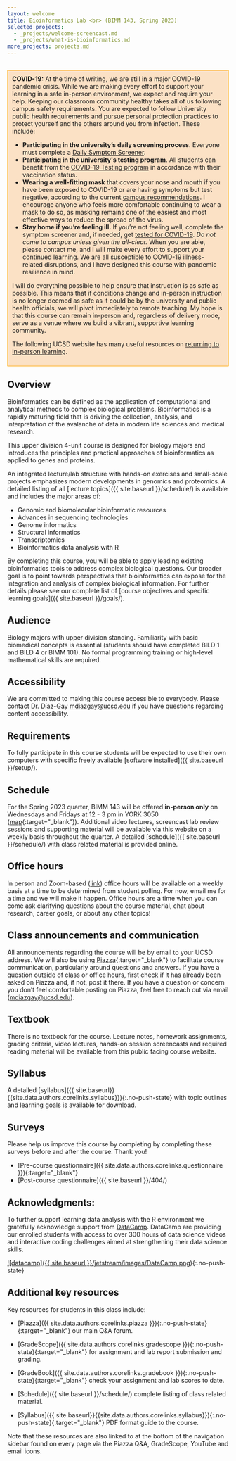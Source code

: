 ```yaml
---
layout: welcome
title: Bioinformatics Lab <br> (BIMM 143, Spring 2023)
selected_projects:
  - _projects/welcome-screencast.md
  - _projects/what-is-bioinformatics.md
more_projects: projects.md
---
```



<br>

<div style="background-color: #fbe1c5 ; padding: 10px; border: 1px solid orange;">
  <b>COVID-19:</b>  At the time of writing, we are still in a major COVID-19 pandemic crisis. While we are making every effort to support your learning in a safe in-person environment, we expect and require your help. Keeping our classroom community healthy takes all of us following campus safety requirements. You are expected to follow University public health requirements and pursue personal protection practices to protect yourself and the others around you from infection. These include:<p>
<ul>
<li> <b>Participating in the university’s daily screening process</b>.
Everyone must complete a <a href="https://returntolearn.ucsd.edu/return-to-campus/testing-and-screening/student-screening-and-testing/index.html#daily-screening">Daily Symptom Screener</a>.</li>

<li> <b>Participating in the university's testing program</b>.
All students can benefit from the <a href="https://returntolearn.ucsd.edu/return-to-campus/testing-and-screening/student-screening-and-testing/index.html#covid-testing">COVID-19 Testing program</a> in accordance with their vaccination status.</li>

<li> <b>Wearing a well-fitting mask</b> that covers your nose and mouth if you have been exposed to COVID-19 or are having symptoms but test negative, according to the current <a href="https://returntolearn.ucsd.edu/campus-guidelines/masking-and-operations/index.html">campus recommendations</a>. I encourage anyone who feels more comfortable continuing to wear a mask to do so, as masking remains one of the easiest and most effective ways to reduce the spread of the virus.</li>

<li> <b>Stay home if you’re feeling ill.</b>
If you’re not feeling well, complete the symptom screener and, if needed, get <a href="https://health.ucsd.edu/coronavirus/Pages/testing.aspx">tested for COVID-19</a>. <i>Do not come to campus unless given the all-clear.</i> When you are able, please contact me, and I will make every effort to support your continued learning. We are all susceptible to COVID-19 illness-related disruptions, and I have designed this course with pandemic resilience in mind.</li>
</ul></p>

I will do everything possible to help ensure that instruction is as safe as possible. This means that if conditions change and in-person instruction is no longer deemed as safe as it could be by the university and public health officials, we will pivot immediately to remote teaching. My hope is that this course can remain in-person and, regardless of delivery mode, serve as a venue where we build a vibrant, supportive learning community.

The following UCSD website has many useful resources on <a href="https://returntolearn.ucsd.edu">returning to in-person learning</a>. 
</div>


## Overview
Bioinformatics can be defined as the application of computational and analytical methods to complex biological problems. Bioinformatics is a rapidly maturing field that is driving the collection, analysis, and interpretation of the avalanche of data in modern life sciences and medical research.

This upper division 4-unit course is designed for biology majors and introduces the principles and practical approaches of bioinformatics as applied to genes and proteins.

An integrated lecture/lab structure with hands-on exercises and small-scale projects emphasizes modern developments in genomics and proteomics. A detailed listing of all [lecture topics]({{ site.baseurl }}/schedule/) is available and includes the major areas of: 

- Genomic and biomolecular bioinformatic resources
- Advances in sequencing technologies
- Genome informatics
- Structural informatics
- Transcriptomics
- Bioinformatics data analysis with R

By completing this course, you will be able to apply leading existing bioinformatics tools to address complex biological questions. Our broader goal is to point towards perspectives that bioinformatics can expose for the integration and analysis of complex biological information. For further details please see our complete list of [course objectives and specific learning goals]({{ site.baseurl }}/goals/).


## Audience
Biology majors with upper division standing. Familiarity with basic biomedical concepts is essential (students should have completed BILD 1 and BILD 4 or BIMM 101). No formal programming training or high-level mathematical skills are required.


## Accessibility
We are committed to making this course accessible to everybody. Please contact Dr. Díaz-Gay <mdiazgay@ucsd.edu> if you have questions regarding content accessibility.


## Requirements
To fully participate in this course students will be expected to use their own computers with specific freely available [software installed]({{ site.baseurl }}/setup/).


## Schedule
For the Spring 2023 quarter, BIMM 143 will be offered **in-person only** on Wednesdays and Fridays at 12 - 3 pm in YORK 3050 ([map](https://goo.gl/maps/V7xUaJyUDxiGzxyBA){:target="_blank"}). Additional video lectures, screencast lab review sessions and supporting material will be available via this website on a weekly basis throughout the quarter. A detailed [schedule]({{ site.baseurl }}/schedule/) with class related material is provided online.


## Office hours
In person and Zoom-based ([link](https://ucsd.zoom.us/j/92563499659?pwd=K25WVWMzdUVUVVFnNnNJY3JNUmlZdz09)) office hours will be available on a weekly basis at a time to be determined from student polling. For now, email me for a time and we will make it happen. Office hours are a time when you can come ask clarifying questions about the course material, chat about research, career goals, or about any other topics!


## Class announcements and communication
All announcements regarding the course will be by email to your UCSD address. We will also be using [Piazza]({{site.data.authors.corelinks.piazza}}){:target="_blank"} to facilitate course communication, particularly around questions and answers. If you have a question outside of class or office hours, first check if it has already been asked on Piazza and, if not, post it there. If you have a question or concern you don’t feel comfortable posting on Piazza, feel free to reach out via email (<mdiazgay@ucsd.edu>).  


## Textbook
There is no textbook for the course. Lecture notes, homework assignments, grading criteria, video lectures, hands-on session screencasts and required reading material will be available from this public facing course website.


## Syllabus
A detailed [syllabus]({{ site.baseurl}}{{site.data.authors.corelinks.syllabus}}){:.no-push-state} with topic outlines and learning goals is available for download.


## Surveys
Please help us improve this course by completing by completing these surveys before and after the course. Thank you!
* [Pre-course questionnaire]({{ site.data.authors.corelinks.questionnaire }}){:target="_blank"}  
* [Post-course questionnaire]({{ site.baseurl }}/404/) 


## Acknowledgments:
<!-- In addition to working on personal laptops we will also be using remote supercomputing resources for analyzing bioinformatics data at scale. Our use of these resources is kindly supported by [NSF/XSEDE](https://www.xsede.org/) grant allocation TG-BIO170077.  

[![xsede]({{ site.baseurl }}/jetstream/images/xsede.png)](https://jetstream-cloud.org/){:.no-push-state}   -->

To further support learning data analysis with the R environment we gratefully acknowledge support from [DataCamp](https://www.datacamp.com/). DataCamp are providing our enrolled students with access to over 300 hours of data science videos and interactive coding challenges aimed at strengthening their data science skills.

[![datacamp]({{ site.baseurl }}/jetstream/images/DataCamp.png)](https://www.datacamp.com/){:.no-push-state}  


## Additional key resources  
Key resources for students in this class include:  

- [Piazza]({{ site.data.authors.corelinks.piazza }}){:.no-push-state}{:target="_blank"}  our main Q&A forum.

- [GradeScope]({{ site.data.authors.corelinks.gradescope }}){:.no-push-state}{:target="_blank"} for assignment and lab report submission and grading.

- [GradeBook]({{ site.data.authors.corelinks.gradebook }}){:.no-push-state}{:target="_blank"}  check your assignment and lab scores to date.  

- [Schedule]({{ site.baseurl }}/schedule/) complete listing of class related material.  

- [Syllabus]({{ site.baseurl}}{{site.data.authors.corelinks.syllabus}}){:.no-push-state}{:target="_blank"}  PDF format guide to the course.


Note that these resources are also linked to at the bottom of the navigation sidebar found on every page via the Piazza Q&A, GradeScope, YouTube and email icons.
